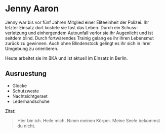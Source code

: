 ﻿# Jenny Aaron

Jenny war bis vor fünf Jahren Mitglied einer Eliteeinheit der Polizei. 
Ihr letzter Einsatz dort kostete sie fast das Leben. Durch ein Schuss-
verletzung und einhergendem Autounfall verlor sie ihr Augenlicht und ist
seitdem blind. Durch fortwärendes Trainig gelang es ihr ihren Lebensmut
zurück zu gewinnen. Auch ohne Blindenstock gelingt es ihr sich in ihrer
Umgebung zu orientieren. 

Heute arbeitet sie im BKA und ist aktuell im Einsatz in Berlin.



## Ausruestung
* Glocke
* Schutzweste
* Nachtsichtgeraet
* Lederhandschuhe

Zitat:
> Hier bin ich.
> Heile mich.
> Nimm meinen Körper.
> Meine Seele bekommst du nicht.